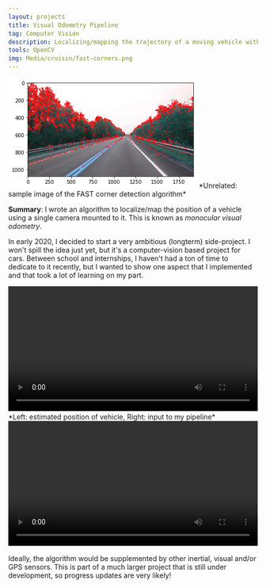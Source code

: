 ```yaml
---
layout: projects
title: Visual Odometry Pipeline
tag: Computer Vision
description: Localizing/mapping the trajectory of a moving vehicle with only a camera.
tools: OpenCV
img: Media/cruisin/fast-corners.png
---
```

<img src="/Media/cruisin/fast-corners.png">
*Unrelated: sample image of the FAST corner detection algorithm*

**Summary**: I wrote an algorithm to localize/map the position of a vehicle using a single camera mounted to it. This is known as *monocular visual odometry*.

In early 2020, I decided to start a very ambitious (longterm) side-project. I won't spill the idea just yet, but it's a computer-vision based project for cars. Between school and internships, I haven't had a ton of time to dedicate to it recently, but I wanted to show one aspect that I implemented and that took a lot of learning on my part.

<video controls src="/Media/cruisin/visual-odometry1.mov" width="100%">
    Sorry, your browser doesn't support embedded videos.
</video>
*Left: estimated position of vehicle, Right: input to my pipeline*

<video controls src="/Media/cruisin/visual-odometry2.mov" width="100%">
    Sorry, your browser doesn't support embedded videos.
</video>

Ideally, the algorithm would be supplemented by other inertial, visual and/or GPS sensors. This is part of a much larger project that is still under development, so progress updates are very likely!